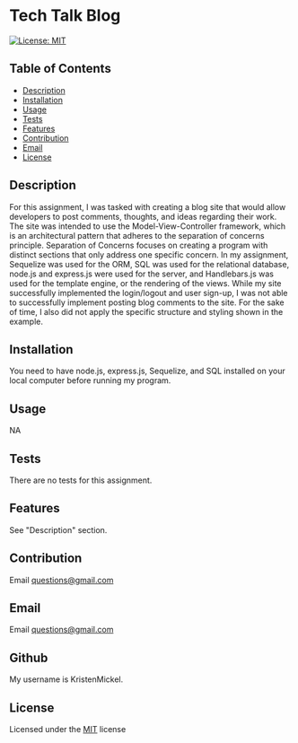 

# Tech Talk Blog

[![License: MIT](https://img.shields.io/badge/License-MIT-yellow.svg)](https://www.gnu.org/licenses/MIT)

## Table of Contents
- [Description](#Description)
- [Installation](#Installation)
- [Usage](#Usage)
- [Tests](#Tests)
- [Features](#Features)
- [Contribution](#Contribution)
- [Email](#Email)
- [License](#License)

## Description
For this assignment, I was tasked with creating a blog site that would allow developers to post comments, thoughts, and ideas regarding their work. The site was intended to use the Model-View-Controller framework, which is an architectural pattern that adheres to the separation of concerns principle. Separation of Concerns focuses on creating a program with distinct sections that only address one specific concern. In my assignment, Sequelize was used for the ORM, SQL was used for the relational database, node.js and express.js were used for the server, and Handlebars.js was used for the template engine, or the rendering of the views. While my site successfully implemented the login/logout and user sign-up, I was not able to successfully implement posting blog comments to the site. For the sake of time, I also did not apply the specific structure and styling shown in the example.

## Installation
You need to have node.js, express.js, Sequelize, and SQL installed on your local computer before running my program.

## Usage
NA

## Tests
There are no tests for this assignment.

## Features
See "Description" section.

## Contribution
Email questions@gmail.com

## Email
Email questions@gmail.com

## Github
My username is KristenMickel.

## License
Licensed under the [MIT](https://choosealicense.com/licenses/mit/) license
        